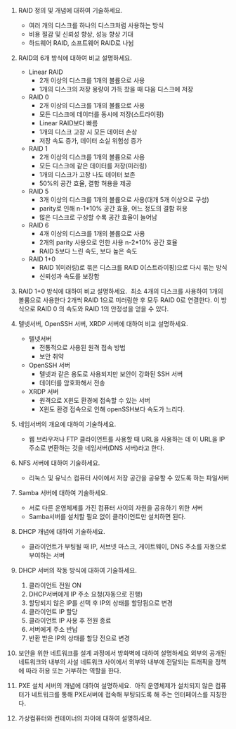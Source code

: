 1. RAID 정의 및 개념에 대하여 기술하세요. 
   - 여러 개의 디스크를 하나의 디스크처럼 사용하는 방식
   - 비용 절감 및 신뢰성 향상, 성능 향상 기대
   - 하드웨어 RAID, 소프트웨어 RAID로 나뉨

2. RAID의 6개 방식에 대하여 비교 설명하세요. 
   - Linear RAID
	   - 2개 이상의 디스크를 1개의 볼륨으로 사용
	   - 1개의 디스크의 저장 용량이 가득 찼을 때 다음 디스크에 저장
   - RAID 0
	   - 2개 이상의 디스크를 1개의 볼륨으로 사용
	   - 모든 디스크에 데이터를 동시에 저장(스트라이핑)
	   - Linear RAID보다 빠름
	   - 1개의 디스크 고장 시 모든 데이터 손상
	   - 저장 속도 증가, 데이터 소실 위험성 증가
   - RAID 1
	   - 2개 이상의 디스크를 1개의 볼륨으로 사용
	   - 모든 디스크에 같은 데이터를 저장(미러링)
	   - 1개의 디스크가 고장 나도 데이터 보존
	   - 50%의 공간 효율, 결함 허용을 제공
   - RAID 5
	   - 3개 이상의 디스크를 1개의 볼륨으로 사용(대개 5개 이상으로 구성)
	   - parity로 인해 n-1\*10% 공간 효율, 어느 정도의 결함 허용
	   - 많은 디스크로 구성할 수록 공간 효율이 늘어남
   - RAID 6
	   - 4개 이상의 디스크를 1개의 볼륨으로 사용
	   - 2개의 parity 사용으로 인한 사용 n-2\*10% 공간 효율
	   - RAID 5보다 느린 속도, 보다 높은 속도
   - RAID 1+0
	   - RAID 1(미러링)로 묶은 디스크를 RAID 0(스트라이핑)으로 다시 묶는 방식
	   - 신뢰성과 속도를 보장함

3. RAID 1+0 방식에 대하여 비교 설명하세요. 
   최소 4개의 디스크를 사용하여 1개의 볼륨으로 사용한다
   2개씩 RAID 1으로 미러링한 후 모두 RAID 0로 연결한다.
   이 방식으로 RAID 0 의 속도와 RAID 1의 안정성을 얻을 수 있다.

4. 텔넷서버, OpenSSH 서버, XRDP 서버에 대하여 비교 설명하세요. 
   - 텔넷서버
	   - 전통적으로 사용된 원격 접속 방법
	   - 보안 취약
   - OpenSSH 서버
	   - 텔넷과 같은 용도로 사용되지만 보안이 강화된 SSH 서버
	   - 데이터를 암호화해서 전송
   - XRDP 서버
	   - 원격으로 X윈도 환경에 접속할 수 있는 서버
	   - X윈도 환경 접속으로 인해 openSSH보다 속도가 느리다.

5. 네임서버의 개요에 대하여 기술하세요. 
   - 웹 브라우저나 FTP 클라이언트를 사용할 때 URL을 사용하는 데 이 URL을 IP 주소로 변환하는 것을 네임서버(DNS 서버)라고 한다.

6. NFS 서버에 대하여 기술하세요. 
   - 리눅스 및 유닉스 컴퓨터 사이에서 저장 공간을 공유할 수 있도록 하는 파일서버

7. Samba 서버에 대하여 기술하세요. 
   - 서로 다른 운영체제를 가진 컴퓨터 사이의 자원을 공유하기 위한 서버
   - Samba서버를 설치할 필요 없이 클라이언트만 설치하면 된다.

8. DHCP 개념에 대하여 기술하세요. 
   - 클라이언트가 부팅될 때 IP, 서브넷 마스크, 게이트웨이, DNS 주소를 자동으로 부여하는 서버

9. DHCP 서버의 작동 방식에 대하여 기술하세요. 
   1. 클라이언트 전원 ON
   2. DHCP서버에게 IP 주소 요청(자동으로 진행)
   3. 할당되지 않은 IP를 선택 후 IP의 상태를 할당됨으로 변경
   4. 클라이언트 IP 할당
   5. 클라이언트 IP 사용 후 전원 종료
   6. 서버에게 주소 반납
   7. 반환 받은 IP의 상태를 할당 전으로 변경

10. 보안을 위한 네트워크를 설계 과정에서 방화벽에 대하여 설명하세요
    외부의 공개된 네트워크와 내부의 사설 네트워크 사이에서 외부와 내부에 전달되는 트래픽을 정책에 따라 허용 또는 거부하는 역할을 한다.
      
11. PXE 설치 서버의 개념에 대하여 설명하세요. 
	아직 운영체제가 설치되지 않은 컴퓨터가 네트워크를 통해 PXE서버에 접속해 부팅되도록 해 주는 인터페이스를 지칭한다.

12. 가상컴퓨터와 컨테이너의 차이에 대하여 설명하세요.
    